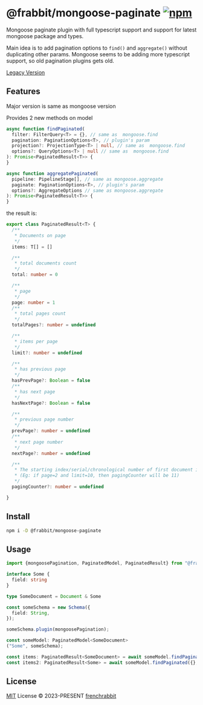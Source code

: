 # @frabbit/mongoose-paginate [![npm](https://img.shields.io/npm/v/@frabbit/mongoose-paginate.svg)](https://npmjs.com/package/@frabbit/mongoose-paginate)

Mongoose paginate plugin with full typescript support and support for latest mongoose package and types.

Main idea is to add pagination options to `find()` and `aggregate()` without duplicating other params.
Mongoose seems to be adding more typescript support, so old pagination plugins gets old.

[Legacy Version](https://github.com/sxzz/mongoose-paginate-legacy)

## Features

Major version is same as mongoose version

Provides 2 new methods on model

```typescript
async function findPaginated(
  filter: FilterQuery<T> = {}, // same as  mongoose.find 
  pagination: PaginationOptions<T>, // plugin's param
  projection?: ProjectionType<T> | null, // same as  mongoose.find
  options?: QueryOptions<T> | null // same as  mongoose.find
): Promise<PaginatedResult<T>> {
}
```

```typescript
async function aggregatePaginated(
  pipeline: PipelineStage[], // same as mongoose.aggregate
  paginate: PaginationOptions<T>, // plugin's param
  options?: AggregateOptions // same as mongoose.aggregate
): Promise<PaginatedResult<T>> {
}
```

the result is:

```typescript
export class PaginatedResult<T> {
  /**
   * Documents on page
   */
  items: T[] = []

  /**
   * total documents count
   */
  total: number = 0

  /**
   * page
   */
  page: number = 1
  /**
   * total pages count
   */
  totalPages?: number = undefined

  /**
   * items per page
   */
  limit?: number = undefined

  /**
   * has previous page
   */
  hasPrevPage?: Boolean = false
  /**
   * has next page
   */
  hasNextPage?: Boolean = false

  /**
   * previous page number
   */
  prevPage?: number = undefined
  /**
   * next page number
   */
  nextPage?: number = undefined

  /**
   * The starting index/serial/chronological number of first document in current page.
   * (Eg: if page=2 and limit=10, then pagingCounter will be 11)
   */
  pagingCounter?: number = undefined

}
```

## Install

```bash
npm i -D @frabbit/mongoose-paginate
```

## Usage

```typescript
import {mongoosePagination, PaginatedModel, PaginatedResult} from "@frabbit/mongoose-paginate";

interface Some {
  field: string
}

type SomeDocument = Document & Some

const someSchema = new Schema({
  field: String,
});

someSchema.plugin(mongoosePagination);

const someModel: PaginatedModel<SomeDocument>
("Some", someSchema);

const items: PaginatedResult<SomeDocument> = await someModel.findPaginated({}, {limit: 10, page: 1})
const items2: PaginatedResult<Some> = await someModel.findPaginated({}, {limit: 10, page: 1}, {field: 1}, {lean: true})

```

## License

[MIT](./LICENSE) License © 2023-PRESENT [frenchrabbit](https://github.com/frenchrabbit)
